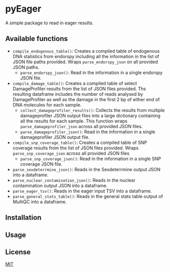# pyEager

A simple package to read in eager results.

## Available functions

 - `compile_endogenous_table()`: Creates a compiled table of endogenous DNA statistics from endorspy including all the information in the list of JSON file paths provided. Wraps `parse_endorspy_json` on all provided JSON paths.
    - `parse_endorspy_json()`: Read in the information in a single endorspy JSON file.
 - `compile_damage_table()`: Creates a compiled table of select DamageProfiler results from the list of JSON files provided. Ths resulting dataframe includes the number of reads analysed by DamageProfiler as well as the damage in the first 2 bp of either end of DNA molecules for each sample.
    - `collect_damageprofiler_results()`: Collects the results from multiple damageprofiler JSON output files into a large dictionary containing all the results for each sample. This function wraps `parse_damageprofiler_json` across all provided JSON files.
    - `parse_damageprofiler_json()`: Read in the information in a single damageprofiler JSON output file. 
 - `compile_snp_coverage_table()`: Creates a compiled table of SNP coverage results from the list of JSON files provided. Wraps `parse_snp_coverage_json` across all provided JSON files
    - `parse_snp_coverage_json()`: Read in the information in a single SNP coverage JSON file.
 - `parse_sexdeterrmine_json()`: Reads in the Sexdeterrmine output JSON into a dataframe.
 - `parse_nuclear_contamination_json()`: Reads in the nuclear contamination output JSON into a dataframe.
 - `parse_eager_tsv()`: Reads in the eager input TSV into a dataframe.
 - `parse_general_stats_table()`: Reads in the general stats table output of MultiQC into a dataframe.

## Installation

<!-- TODO Add installation instructions -->

## Usage

<!-- TODO Add usage examples -->

## License

[MIT](LICENSE.txt)